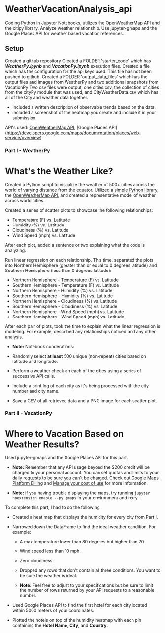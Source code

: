 # WeatherVacationAnalysis_api
Coding Python in Jupyter Notebooks, utilizes the OpenWeatherMap API and the citipy library. Analyze weather relationship. Use jupyter-gmaps and the Google Places API for weather based vacation references.

## Setup
Created a github repository
Created a FOLDER 'starter_code' which has ***WeatherPy.ipynb*** and ***VacationPy.ipynb*** execution files.
Created a file  which has the configuration for the api keys used. This file has not been pushed to github.
Created a FOLDER 'output_data_files' which has the output files and images from WeatherPy and two additional snapshots from VacationPy
Two csv files were output, one cities.csv, the collection of cities from the cityPy module that was used, and CityWeatherData.csv which has all of the City and weather data together.

* Included a written description of observable trends based on the data.
* included a screenshot of the heatmap you create and include it in your submission.

API's used: [OpenWeatherMap API](https://openweathermap.org/api), [Google Places API]
(https://developers.google.com/maps/documentation/places/web-service/overview)

### Part I - WeatherPy

# What's the Weather Like?
Created a Python script to visualize the weather of 500+ cities across the world of varying distance from the equator. Utilized a [simple Python library](https://pypi.python.org/pypi/citipy), the [OpenWeatherMap API](https://openweathermap.org/api), and created a representative model of weather across world cities.

Created a series of scatter plots to showcase the following relationships:

* Temperature (F) vs. Latitude
* Humidity (%) vs. Latitude
* Cloudiness (%) vs. Latitude
* Wind Speed (mph) vs. Latitude

After each plot, added a sentence or two explaining what the code is analyzing.

Run linear regression on each relationship. This time, separated the plots into Northern Hemisphere (greater than or equal to 0 degrees latitude) and Southern Hemisphere (less than 0 degrees latitude):

* Northern Hemisphere - Temperature (F) vs. Latitude
* Southern Hemisphere - Temperature (F) vs. Latitude
* Northern Hemisphere - Humidity (%) vs. Latitude
* Southern Hemisphere - Humidity (%) vs. Latitude
* Northern Hemisphere - Cloudiness (%) vs. Latitude
* Southern Hemisphere - Cloudiness (%) vs. Latitude
* Northern Hemisphere - Wind Speed (mph) vs. Latitude
* Southern Hemisphere - Wind Speed (mph) vs. Latitude

After each pair of plots, took the time to explain what the linear regression is modeling. For example, described any relationships noticed and any other analysis.

* **Note:** Notebook conderations:

* Randomly select **at least** 500 unique (non-repeat) cities based on latitude and longitude.
* Perform a weather check on each of the cities using a series of successive API calls.
* Include a print log of each city as it's being processed with the city number and city name.
* Save a CSV of all retrieved data and a PNG image for each scatter plot.



### Part II - VacationPy

# Where to Vacation Based on Weather Results?

Used jupyter-gmaps and the Google Places API for this part.

* **Note:** Remember that any API usage beyond the $200 credit will be charged to your personal account. You can set quotas and limits to your daily requests to be sure you can't be charged. Check out [Google Maps Platform Billing](https://developers.google.com/maps/billing/gmp-billing#monitor-and-restrict-consumption) and [Manage your cost of use](https://developers.google.com/maps/documentation/javascript/usage-and-billing#set-caps) for more information.

* **Note:** if you having trouble displaying the maps, try running `jupyter nbextension enable --py gmaps` in your environment and retry.

To complete this part, I had to do the following:

* Created a heat map that displays the humidity for every city from Part I.

* Narrowed down the DataFrame to find the ideal weather condition. For example:

  * A max temperature lower than 80 degrees but higher than 70.

  * Wind speed less than 10 mph.

  * Zero cloudiness.

  * Dropped any rows that don't contain all three conditions. You want to be sure the weather is ideal.

  * **Note:** Feel free to adjust to your specifications but be sure to limit the number of rows returned by your API requests to a reasonable number.

* Used Google Places API to find the first hotel for each city located within 5000 meters of your coordinates.

* Plotted the hotels on top of the humidity heatmap with each pin containing the **Hotel Name**, **City**, and **Country**.



